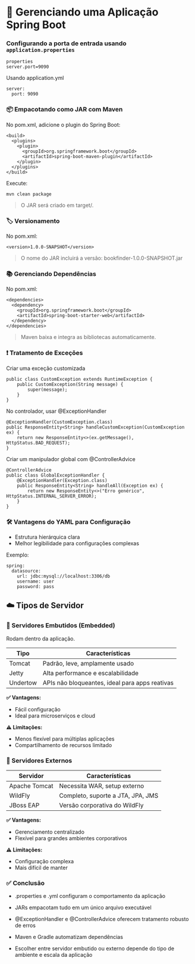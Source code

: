 ﻿

# 🔧 Gerenciando uma Aplicação Spring Boot




### Configurando a porta de entrada usando `application.properties`

    properties
    server.port=9090

Usando application.yml

    server:
      port: 9090

### 📦 Empacotando como JAR com Maven

No pom.xml, adicione o plugin do Spring Boot:

    <build>
      <plugins>
        <plugin>
          <groupId>org.springframework.boot</groupId>
          <artifactId>spring-boot-maven-plugin</artifactId>
        </plugin>
      </plugins>
    </build>

   Execute:

    mvn clean package

>    O JAR será criado em target/.

### 🏷️ Versionamento

No pom.xml:

    <version>1.0.0-SNAPSHOT</version>

>    O nome do JAR incluirá a versão: bookfinder-1.0.0-SNAPSHOT.jar

### 📚 Gerenciando Dependências

No pom.xml:

    <dependencies>
      <dependency>
        <groupId>org.springframework.boot</groupId>
        <artifactId>spring-boot-starter-web</artifactId>
      </dependency>
    </dependencies>

>    Maven baixa e integra as bibliotecas automaticamente.

### ❗ Tratamento de Exceções
 Criar uma exceção customizada


    public class CustomException extends RuntimeException {
        public CustomException(String message) {
            super(message);
        }
    }

No controlador, usar @ExceptionHandler

    @ExceptionHandler(CustomException.class)
    public ResponseEntity<String> handleCustomException(CustomException ex) {
        return new ResponseEntity<>(ex.getMessage(), HttpStatus.BAD_REQUEST);
    }

Criar um manipulador global com @ControllerAdvice

    @ControllerAdvice
    public class GlobalExceptionHandler {
        @ExceptionHandler(Exception.class)
        public ResponseEntity<String> handleAll(Exception ex) {
            return new ResponseEntity<>("Erro genérico", HttpStatus.INTERNAL_SERVER_ERROR);
        }
    }

### 🛠️ Vantagens do YAML para Configuração

   - Estrutura hierárquica clara
   - Melhor legibilidade para configurações complexas

Exemplo:

    spring:
      datasource:
        url: jdbc:mysql://localhost:3306/db
        username: user
        password: pass

## ☁️ Tipos de Servidor
### 🔹 Servidores Embutidos (Embedded)

Rodam dentro da aplicação.

| Tipo     | Características                                     |
|----------|-----------------------------------------------------|
| Tomcat   | Padrão, leve, amplamente usado                     |
| Jetty    | Alta performance e escalabilidade                  |
| Undertow | APIs não bloqueantes, ideal para apps reativas     |

 **✅ Vantagens:**

  - Fácil configuração
  - Ideal para microserviços e cloud

**⚠️ Limitações:**

   -  Menos flexível para múltiplas aplicações
-   Compartilhamento de recursos limitado

### 🔸 Servidores Externos

| Servidor       | Características                                  |
|----------------|--------------------------------------------------|
| Apache Tomcat  | Necessita WAR, setup externo                     |
| WildFly        | Completo, suporte a JTA, JPA, JMS                 |
| JBoss EAP      | Versão corporativa do WildFly                    |

**✅ Vantagens:**

    

 - Gerenciamento centralizado
  -    Flexível para grandes ambientes corporativos

**⚠️ Limitações:**

 - Configuração complexa
  -   Mais difícil de manter

### ✅ Conclusão

 - .properties e .yml configuram o comportamento da aplicação
   
 -    JARs empacotam tudo em um único arquivo executável
   
  -   @ExceptionHandler e @ControllerAdvice oferecem tratamento robusto de erros
   
  -   Maven e Gradle automatizam dependências
   
  -   Escolher entre servidor embutido ou externo depende do tipo de ambiente e escala da aplicação

